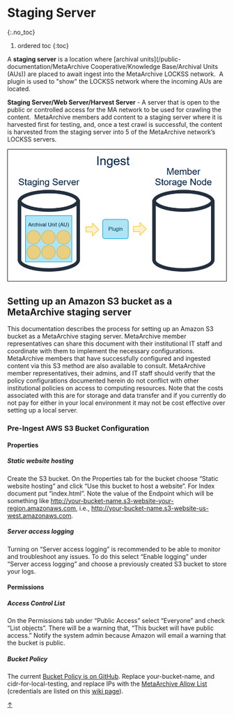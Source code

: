 # Staging Server   <a name="top"></a>
{:.no_toc}

1. ordered toc
{:toc}

A **staging server** is a location where [archival units](/public-documentation/MetaArchive Cooperative/Knowledge Base/Archival Units (AUs)) are placed to await ingest into the MetaArchive LOCKSS network.  A plugin is used to "show" the LOCKSS network where the incoming AUs are located.

**Staging Server/Web Server/Harvest Server** - A server that is open to the public or controlled access for the MA network to be used for crawling the content.  MetaArchive members add content to a staging server where it is harvested first for testing, and, once a test crawl is successful, the content is harvested from the staging server into 5 of the MetaArchive network’s LOCKSS servers.

![Ingest_02.png](attachments/Ingest_02.png)

## Setting up an Amazon S3 bucket as a MetaArchive staging server

This documentation describes the process for setting up an Amazon S3 bucket as a MetaArchive staging server. MetaArchive member representatives can share this document with their institutional IT staff and coordinate with them to implement the necessary configurations. MetaArchive members that have successfully configured and ingested content via this S3 method are also available to consult. MetaArchive member representatives, their admins, and IT staff should verify that the policy configurations documented herein do not conflict with other institutional policies on access to computing resources. Note that the costs associated with this are for storage and data transfer and if you currently do not pay for either in your local environment it may not be cost effective over setting up a local server. 

### Pre-Ingest AWS S3 Bucket Configuration

#### Properties

##### Static website hosting

Create the S3 bucket. On the Properties tab for the bucket choose “Static website hosting” and click “Use this bucket to host a website”. For Index document put “index.html”. Note the value of the Endpoint which will be something like <http://your-bucket-name.s3-website-your-region.amazonaws.com>, i.e., <http://your-bucket-name.s3-website-us-west.amazonaws.com>. 

##### Server access logging

Turning on “Server access logging” is recommended to be able to monitor and troubleshoot any issues. To do this select “Enable logging” under “Server access logging” and choose a previously created S3 bucket to store your logs.

#### Permissions

##### Access Control List

On the Permissions tab under “Public Access” select “Everyone” and check “List objects”. There will be a warning that, “This bucket will have public access.” Notify the system admin because Amazon will email a warning that the bucket is public. 

##### Bucket Policy

The current [Bucket Policy is on GitHub](https://github.com/hannahlwang/metaarchive-s3-bucket-policy). Replace your-bucket-name, and cidr-for-local-testing, and replace IPs with the [MetaArchive Allow List](http://admin.metaarchive.org/protected/network/ips/metaarchive.ips) (credentials are listed on this [wiki page](https://wiki.metaarchive.org/metawiki/index.php/Credentials)).

<a class="top-link hide" href="#top">↑</a>
